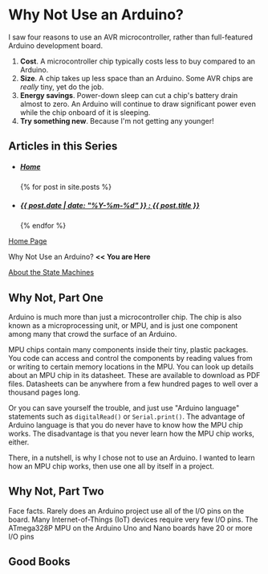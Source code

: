 # Why Not Use an Arduino?
I saw four reasons to use an AVR microcontroller, rather than full-featured Arduino development board.
1. **Cost**. A microcontroller chip typically costs less to buy compared to an Arduino.
2. **Size**. A chip takes up less space than an Arduino. Some AVR chips are *really* tiny, yet do the job.
3. **Energy savings**. Power-down sleep can cut a chip's battery drain almost to zero. An Arduino will continue to draw significant power even while the chip onboard of it is sleeping.
4. **Try something new**. Because I'm not getting any younger!

## Articles in this Series
<ul>
  <li><h5><a href="https://iowadave.github.io/ATtiny_Soil_Sentinel/">Home</a></h5></li>  
  {% for post in site.posts %}
    <li>
      <h5><a href="{{site.baseurl}}{{ post.url }}">{{ post.date | date: "%Y-%m-%d" }} : {{ post.title }}</a></h5>
    </li>
  {% endfor %}
</ul>

[Home Page](https://iowadave.github.io/ATtiny_Soil_Sentinel/)

Why Not Use an Arduino? **<< You are Here**

[About the State Machines](https://iowadave.github.io/ATtiny_Soil_Sentinel/posts/2022-06-28-about-the-state-machines)

## Why Not, Part One
Arduino is much more than just a microcontroller chip. The chip is also known as a microprocessing unit, or MPU, and is just one component among many that crowd the surface of an Arduino.

MPU chips contain many components inside their tiny, plastic packages. You code can access and control the components by reading values from or writing to certain memory locations in the MPU. You can look up details about an MPU chip in its datasheet. These are available to download as PDF files. Datasheets can be anywhere from a few hundred pages to well over a thousand pages long.

Or you can save yourself the trouble, and just use "Arduino language" statements such as ```digitalRead()``` or ```Serial.print()```. The advantage of Arduino language is that you do never have to know how the MPU chip works. The disadvantage is that you never learn how the MPU chip works, either.

There, in a nutshell, is why I chose not to use an Arduino. I wanted to learn how an MPU chip works, then use one all by itself in a project.

## Why Not, Part Two
Face facts. Rarely does an Arduino project use all of the I/O pins on the board. Many Internet-of-Things (IoT) devices require very few I/O pins. The ATmega328P MPU on the Arduino Uno and Nano boards have 20 or more I/O pins

## Good Books


